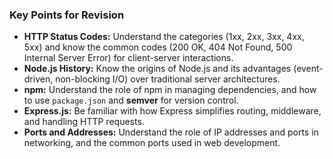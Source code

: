 ### **Key Points for Revision**

- **HTTP Status Codes:** Understand the categories (1xx, 2xx, 3xx, 4xx, 5xx) and know the common codes (200 OK, 404 Not Found, 500 Internal Server Error) for client-server interactions.
- **Node.js History:** Know the origins of Node.js and its advantages (event-driven, non-blocking I/O) over traditional server architectures.
- **npm:** Understand the role of npm in managing dependencies, and how to use `package.json` and **semver** for version control.
- **Express.js:** Be familiar with how Express simplifies routing, middleware, and handling HTTP requests.
- **Ports and Addresses:** Understand the role of IP addresses and ports in networking, and the common ports used in web development.
